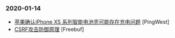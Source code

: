 ### 2020-01-14

* [苹果确认iPhone XS 系列智能电池壳可能存在充电问题](https://www.pingwest.com/w/202895) [PingWest]
* [CSRF攻击防御原理](https://www.freebuf.com/sectool/224446.html) [Freebuf]
